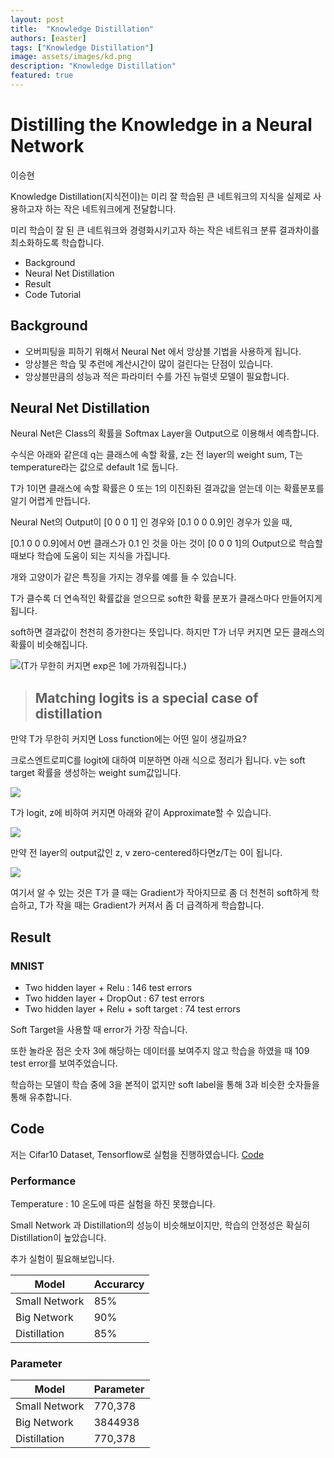 ```yaml
---
layout: post
title:  "Knowledge Distillation"
authors: [easter]
tags: ["Knowledge Distillation"]
image: assets/images/kd.png
description: "Knowledge Distillation"
featured: true
---
```

# Distilling the Knowledge in a Neural Network
이승현

Knowledge Distillation(지식전이)는 미리 잘 학습된 큰 네트워크의 지식을 실제로 사용하고자 하는 작은 네트워크에게 전달합니다.

미리 학습이 잘 된 큰 네트워크와 경령화시키고자 하는 작은 네트워크 분류 결과차이를 최소화하도록 학습합니다. 
  - Background
  - Neural Net Distillation
  - Result
  - Code Tutorial

## Background

  - 오버피팅을 피하기 위해서 Neural Net 에서 앙상블 기법을 사용하게 됩니다.
  - 앙상블은 학습 및 추런에 계산시간이 많이 걸린다는 단점이 있습니다. 
  - 앙상블만큼의 성능과 적은 파라미터 수를 가진 뉴럴넷 모델이 필요합니다.

## Neural Net Distillation
Neural Net은 Class의 확률을 Softmax Layer을 Output으로 이용해서 예측합니다. 

수식은 아래와 같은데 q는 클래스에 속할 확률, z는 전 layer의 weight sum, T는 temperature라는 값으로 default 1로 둡니다. 

T가 1이면 클래스에 속할 확률은 0 또는 1의 이진화된 결과값을 얻는데 이는 확률분포를 알기 어렵게 만듭니다. 

Neural Net의 Output이 [0 0 0 1] 인 경우와 [0.1 0 0 0.9]인 경우가 있을 때,

[0.1 0 0 0.9]에서 0번 클래스가 0.1 인 것을 아는 것이 [0 0 0 1]의 Output으로 학습할 때보다 학습에 도움이 되는 지식을 가집니다. 

개와 고양이가 같은 특징을 가지는 경우를 예를 들 수 있습니다. 

T가 클수록 더 연속적인 확률값을 얻으므로 soft한 확률 분포가 클래스마다 만들어지게 됩니다. 

soft하면 결과값이 천천히 증가한다는 뜻입니다. 하지만 T가 너무 커지면 모든 클래스의 확률이 비슷해집니다.

![](https://gblobscdn.gitbook.com/assets%2F-M3RVHjB3jxZ_gczx5nQ%2F-M3RY_HPLzeqjNTWopMn%2F-M3RaAcFGtYuxAdS_0dp%2Fimage.png?alt=media&token=8b2b62cd-7498-43fe-8108-f400657b93c3)(T가 무한히 커지면 exp은 1에 가까워집니다.)


> ## Matching logits is a special case of distillation
만약 T가 무한히 커지면 Loss function에는 어떤 일이 생길까요?

크로스엔트로피C를 logit에 대하여 미분하면 아래 식으로 정리가 됩니다. v는 soft target 확률을 생성하는 weight sum값입니다. 

![](https://gblobscdn.gitbook.com/assets%2F-M3RVHjB3jxZ_gczx5nQ%2F-M3RY_HPLzeqjNTWopMn%2F-M3Rab_zGfPxPTiXutl4%2Fimage.png?alt=media&token=4593d6fe-da50-4134-84af-4548c8f15814)

T가 logit, z에 비하여 커지면 아래와 같이 Approximate할 수 있습니다. 

![](https://gblobscdn.gitbook.com/assets%2F-M3RVHjB3jxZ_gczx5nQ%2F-M3RY_HPLzeqjNTWopMn%2F-M3RatUQE3GPBKhCxkPb%2Fimage.png?alt=media&token=f3c51018-2074-4775-b297-6711412f5b1f)

만약 전 layer의 output값인 z, v zero-centered하다면z/T는 0이 됩니다. 

![](https://gblobscdn.gitbook.com/assets%2F-M3RVHjB3jxZ_gczx5nQ%2F-M3RY_HPLzeqjNTWopMn%2F-M3RbNuimp2fLnony8mY%2Fimage.png?alt=media&token=a807ab9f-e351-42bb-8f9e-70b5ceab5a0b)

여기서 알 수 있는 것은 T가 클 때는 Gradient가 작아지므로 좀 더 천천히 soft하게 학습하고, T가 작을 때는 Gradient가 커져서 좀 더 급격하게 학습합니다.

## Result
### MNIST
  - Two hidden layer + Relu : 146 test errors
  - Two hidden layer + DropOut : 67 test errors
  - Two hidden layer + Relu + soft target : 74 test errors

Soft Target을 사용할 때 error가 가장 작습니다. 

또한 놀라운 점은 숫자 3에 해당하는 데이터를 보여주지 않고 학습을 하였을 때 109 test error를 보여주었습니다. 

학습하는 모델이 학습 중에 3을 본적이 없지만 soft label을 통해 3과 비슷한 숫자들을 통해 유추합니다. 

## Code
저는 Cifar10 Dataset, Tensorflow로 실험을 진행하였습니다. [Code](https://github.com/lsh3163/TF-2.0-Knowledge-Distillation)
### Performance
Temperature : 10
온도에 따른 실험을 하진 못했습니다. 

Small Network 과 Distillation의 성능이 비슷해보이지만, 학습의 안정성은 확실히 Distillation이 높았습니다. 

추가 실험이 필요해보입니다. 

|Model | Accurarcy |
| ------ | ------ |
| Small Network | 85%|
| Big Network | 90% |
| Distillation | 85%|
### Parameter
|Model | Parameter|
| ------ | ------ |
| Small Network | 770,378|
| Big Network | 3844938|
| Distillation | 770,378|

